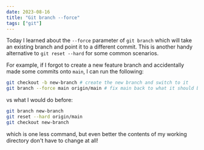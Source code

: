 ```yaml
---
date: 2023-08-16
title: "Git branch --force"
tags: ["git"]
---
```



Today I learned about the `--force` parameter of `git branch` which will take an existing branch and point it to a different commit.
This is another handy alternative to `git reset --hard` for some common scenarios.

For example, if I forgot to create a new feature branch and accidentally made some commits onto `main`, I can run the following:

``` bash
git checkout -b new-branch # create the new branch and switch to it
git branch --force main origin/main # fix main back to what it should be
```

vs what I would do before:

``` bash
git branch new-branch
git reset --hard origin/main
git checkout new-branch
```
which is one less command, but even better the contents of my working directory don't have to change at all!




